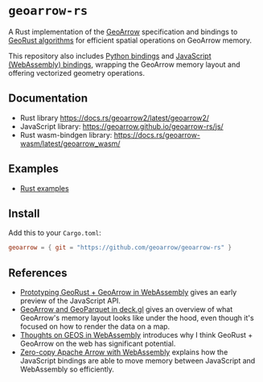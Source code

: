# `geoarrow-rs`

A Rust implementation of the [GeoArrow](https://github.com/geoarrow/geoarrow) specification and bindings to [GeoRust algorithms](https://github.com/georust/geo) for efficient spatial operations on GeoArrow memory.

This repository also includes [Python bindings](https://github.com/kylebarron/geoarrow-rs/blob/main/python/core/README.md) and [JavaScript (WebAssembly) bindings](https://github.com/kylebarron/geoarrow-rs/blob/main/js/README.md), wrapping the GeoArrow memory layout and offering vectorized geometry operations.

## Documentation

- Rust library <https://docs.rs/geoarrow2/latest/geoarrow2/>
- JavaScript library: <https://geoarrow.github.io/geoarrow-rs/js/>
- Rust wasm-bindgen library: <https://docs.rs/geoarrow-wasm/latest/geoarrow_wasm/>

## Examples

- [Rust examples](examples/README.md)

## Install

Add this to your `Cargo.toml`:

```toml
geoarrow = { git = "https://github.com/geoarrow/geoarrow-rs" }
```

## References

- [Prototyping GeoRust + GeoArrow in WebAssembly](https://observablehq.com/@kylebarron/prototyping-georust-geoarrow-in-webassembly) gives an early preview of the JavaScript API.
- [GeoArrow and GeoParquet in deck.gl](https://observablehq.com/@kylebarron/geoarrow-and-geoparquet-in-deck-gl) gives an overview of what GeoArrow's memory layout looks like under the hood, even though it's focused on how to render the data on a map.
- [Thoughts on GEOS in WebAssembly](https://kylebarron.dev/blog/geos-wasm) introduces why I think GeoRust + GeoArrow on the web has significant potential.
- [Zero-copy Apache Arrow with WebAssembly](https://observablehq.com/@kylebarron/zero-copy-apache-arrow-with-webassembly) explains how the JavaScript bindings are able to move memory between JavaScript and WebAssembly so efficiently.
